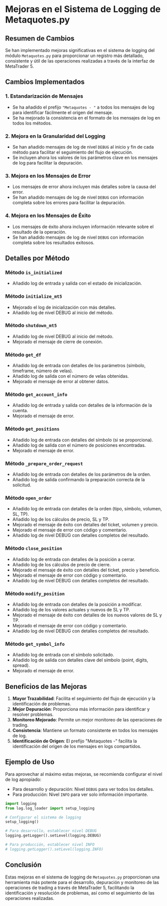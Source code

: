 # Mejoras en el Sistema de Logging de Metaquotes.py

## Resumen de Cambios

Se han implementado mejoras significativas en el sistema de logging del módulo `Metaquotes.py` para proporcionar un registro más detallado, consistente y útil de las operaciones realizadas a través de la interfaz de MetaTrader 5.

## Cambios Implementados

### 1. Estandarización de Mensajes

- Se ha añadido el prefijo `"Metaquotes - "` a todos los mensajes de log para identificar fácilmente el origen del mensaje.
- Se ha mejorado la consistencia en el formato de los mensajes de log en todos los métodos.

### 2. Mejora en la Granularidad del Logging

- Se han añadido mensajes de log de nivel `DEBUG` al inicio y fin de cada método para facilitar el seguimiento del flujo de ejecución.
- Se incluyen ahora los valores de los parámetros clave en los mensajes de log para facilitar la depuración.

### 3. Mejora en los Mensajes de Error

- Los mensajes de error ahora incluyen más detalles sobre la causa del error.
- Se han añadido mensajes de log de nivel `DEBUG` con información completa sobre los errores para facilitar la depuración.

### 4. Mejora en los Mensajes de Éxito

- Los mensajes de éxito ahora incluyen información relevante sobre el resultado de la operación.
- Se han añadido mensajes de log de nivel `DEBUG` con información completa sobre los resultados exitosos.

## Detalles por Método

### Método `is_initialized`
- Añadido log de entrada y salida con el estado de inicialización.

### Método `initialize_mt5`
- Mejorado el log de inicialización con más detalles.
- Añadido log de nivel DEBUG al inicio del método.

### Método `shutdown_mt5`
- Añadido log de nivel DEBUG al inicio del método.
- Mejorado el mensaje de cierre de conexión.

### Método `get_df`
- Añadido log de entrada con detalles de los parámetros (símbolo, timeframe, número de velas).
- Añadido log de salida con el número de velas obtenidas.
- Mejorado el mensaje de error al obtener datos.

### Método `get_account_info`
- Añadido log de entrada y salida con detalles de la información de la cuenta.
- Mejorado el mensaje de error.

### Método `get_positions`
- Añadido log de entrada con detalles del símbolo (si se proporciona).
- Añadido log de salida con el número de posiciones encontradas.
- Mejorado el mensaje de error.

### Método `_prepare_order_request`
- Añadido log de entrada con detalles de los parámetros de la orden.
- Añadido log de salida confirmando la preparación correcta de la solicitud.

### Método `open_order`
- Añadido log de entrada con detalles de la orden (tipo, símbolo, volumen, SL, TP).
- Añadido log de los cálculos de precio, SL y TP.
- Mejorado el mensaje de éxito con detalles del ticket, volumen y precio.
- Mejorado el mensaje de error con código y comentario.
- Añadido log de nivel DEBUG con detalles completos del resultado.

### Método `close_position`
- Añadido log de entrada con detalles de la posición a cerrar.
- Añadido log de los cálculos de precio de cierre.
- Mejorado el mensaje de éxito con detalles del ticket, precio y beneficio.
- Mejorado el mensaje de error con código y comentario.
- Añadido log de nivel DEBUG con detalles completos del resultado.

### Método `modify_position`
- Añadido log de entrada con detalles de la posición a modificar.
- Añadido log de los valores actuales y nuevos de SL y TP.
- Mejorado el mensaje de éxito con detalles de los nuevos valores de SL y TP.
- Mejorado el mensaje de error con código y comentario.
- Añadido log de nivel DEBUG con detalles completos del resultado.

### Método `get_symbol_info`
- Añadido log de entrada con el símbolo solicitado.
- Añadido log de salida con detalles clave del símbolo (point, digits, spread).
- Mejorado el mensaje de error.

## Beneficios de las Mejoras

1. **Mayor Trazabilidad**: Facilita el seguimiento del flujo de ejecución y la identificación de problemas.
2. **Mejor Depuración**: Proporciona más información para identificar y resolver problemas.
3. **Monitoreo Mejorado**: Permite un mejor monitoreo de las operaciones de trading.
4. **Consistencia**: Mantiene un formato consistente en todos los mensajes de log.
5. **Identificación de Origen**: El prefijo "Metaquotes -" facilita la identificación del origen de los mensajes en logs compartidos.

## Ejemplo de Uso

Para aprovechar al máximo estas mejoras, se recomienda configurar el nivel de log apropiado:

- Para desarrollo y depuración: Nivel `DEBUG` para ver todos los detalles.
- Para producción: Nivel `INFO` para ver solo información importante.

```python
import logging
from log.log_loader import setup_logging

# Configurar el sistema de logging
setup_logging()

# Para desarrollo, establecer nivel DEBUG
logging.getLogger().setLevel(logging.DEBUG)

# Para producción, establecer nivel INFO
# logging.getLogger().setLevel(logging.INFO)
```

## Conclusión

Estas mejoras en el sistema de logging de `Metaquotes.py` proporcionan una herramienta más potente para el desarrollo, depuración y monitoreo de las operaciones de trading a través de MetaTrader 5, facilitando la identificación y resolución de problemas, así como el seguimiento de las operaciones realizadas.